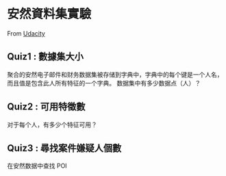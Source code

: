 # 安然資料集實驗

From [Udacity](https://classroom.udacity.com/courses/ud120/lessons/2291728537/concepts/30218585580923)

## Quiz1 : 數據集大小

聚合的安然电子邮件和财务数据集被存储到字典中，字典中的每个键是一个人名，而且值是包含此人所有特征的一个字典。
数据集中有多少数据点（人）？

## Quiz2 : 可用特徵數

对于每个人，有多少个特征可用？

## Quiz3 : 尋找案件嫌疑人個數

在安然数据中查找 POI
